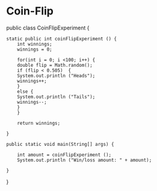 # Coin-Flip
public class CoinFlipExperiment {
	
	static public int coinFlipExperiment () {
		int winnings;
		winnings = 0;
		
		for(int i = 0; i <100; i++) {
		double flip = Math.random();
		if (flip < 0.505)  { 
		System.out.println ("Heads");
		winnings++;
		} 
		else {
		System.out.println ("Tails"); 
		winnings--;
		} 
		}
		
		return winnings;
		
	}
	
	public static void main(String[] args) {
		
		int amount = coinFlipExperiment (); 
		System.out.println ("Win/loss amount: " + amount);
		
	}
}
